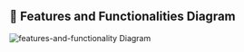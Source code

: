 ## 🧩 Features and Functionalities Diagram

![features-and-functionality Diagram](features-and-functionalities/features-and-functionality.drawio.png)
